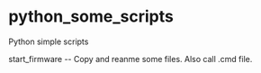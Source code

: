# python_some_scripts
Python simple scripts

start_firmware -- Copy and reanme some files. Also call .cmd file.